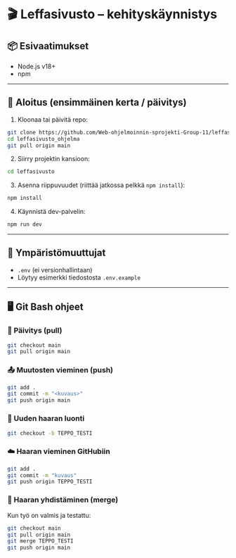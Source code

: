 # 🎬 Leffasivusto – kehityskäynnistys

## 📦 Esivaatimukset
- Node.js v18+  
- npm  

---

## 🚀 Aloitus (ensimmäinen kerta / päivitys)

1. Kloonaa tai päivitä repo:

```bash
git clone https://github.com/Web-ohjelmoinnin-sprojekti-Group-11/leffasivusto.git
cd leffasivusto_ohjelma
git pull origin main
```

2. Siirry projektin kansioon:

```bash
cd leffasivusto
```

3. Asenna riippuvuudet (riittää jatkossa pelkkä `npm install`):

```bash
npm install
```

4. Käynnistä dev-palvelin:

```bash
npm run dev
```

---

## 🔑 Ympäristömuuttujat
- `.env` (ei versionhallintaan)  
- Löytyy esimerkki tiedostosta `.env.example`  

---

## 🖥️ Git Bash ohjeet

### 🔄 Päivitys (pull)

```bash
git checkout main
git pull origin main
```

### 📤 Muutosten vieminen (push)

```bash
git add .
git commit -m "<kuvaus>"
git push origin main
```

### 🌱 Uuden haaran luonti

```bash
git checkout -b TEPPO_TESTI
```

### ☁️ Haaran vieminen GitHubiin

```bash
git add .
git commit -m "kuvaus"
git push origin TEPPO_TESTI
```

### 🔗 Haaran yhdistäminen (merge)

Kun työ on valmis ja testattu:

```bash
git checkout main
git pull origin main
git merge TEPPO_TESTI
git push origin main
```

